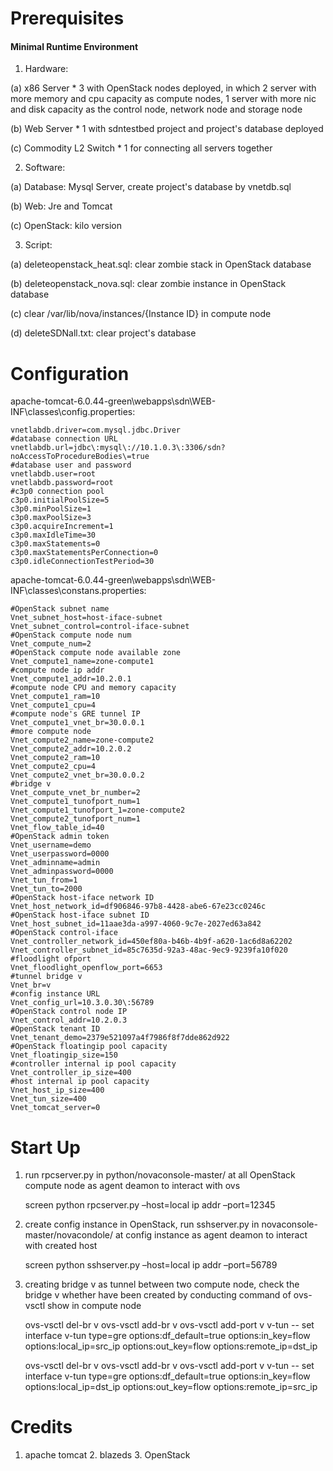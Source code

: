# Prerequisites

#### Minimal Runtime Environment  
1. Hardware:  

(a) x86 Server * 3 with OpenStack nodes deployed, in which 2 server with more memory and cpu capacity as compute nodes, 1 server with more nic and disk capacity as the control node, network node and storage node  

(b) Web Server * 1 with sdntestbed project and project's database deployed  

(c) Commodity L2 Switch * 1 for connecting all servers together  

2. Software:  

(a) Database: Mysql Server, create project's database by vnetdb.sql

(b) Web: Jre and Tomcat  

(c) OpenStack: kilo version  

3. Script:  

(a) deleteopenstack_heat.sql: clear zombie stack in OpenStack database  

(b) deleteopenstack_nova.sql: clear zombie instance in OpenStack database  

(c) clear /var/lib/nova/instances/{Instance ID} in compute node  

(d) deleteSDNall.txt: clear project's database  

# Configuration

apache-tomcat-6.0.44-green\webapps\sdn\WEB-INF\classes\config.properties:

    vnetlabdb.driver=com.mysql.jdbc.Driver
    #database connection URL
    vnetlabdb.url=jdbc\:mysql\://10.1.0.3\:3306/sdn?noAccessToProcedureBodies\=true
    #database user and password
    vnetlabdb.user=root
    vnetlabdb.password=root
    #c3p0 connection pool
    c3p0.initialPoolSize=5
    c3p0.minPoolSize=1
    c3p0.maxPoolSize=3
    c3p0.acquireIncrement=1
    c3p0.maxIdleTime=30
    c3p0.maxStatements=0
    c3p0.maxStatementsPerConnection=0
    c3p0.idleConnectionTestPeriod=30

apache-tomcat-6.0.44-green\webapps\sdn\WEB-INF\classes\constans.properties:

    #OpenStack subnet name
    Vnet_subnet_host=host-iface-subnet
    Vnet_subnet_control=control-iface-subnet
    #OpenStack compute node num
    Vnet_compute_num=2
    #OpenStack compute node available zone
    Vnet_compute1_name=zone-compute1
    #compute node ip addr
    Vnet_compute1_addr=10.2.0.1
    #compute node CPU and memory capacity
    Vnet_compute1_ram=10
    Vnet_compute1_cpu=4
    #compute node's GRE tunnel IP
    Vnet_compute1_vnet_br=30.0.0.1
    #more compute node
    Vnet_compute2_name=zone-compute2
    Vnet_compute2_addr=10.2.0.2
    Vnet_compute2_ram=10
    Vnet_compute2_cpu=4
    Vnet_compute2_vnet_br=30.0.0.2
    #bridge v
    Vnet_compute_vnet_br_number=2
    Vnet_compute1_tunofport_num=1
    Vnet_compute1_tunofport_1=zone-compute2
    Vnet_compute2_tunofport_num=1
    Vnet_flow_table_id=40
    #OpenStack admin token
    Vnet_username=demo
    Vnet_userpassword=0000
    Vnet_adminname=admin
    Vnet_adminpassword=0000
    Vnet_tun_from=1
    Vnet_tun_to=2000
    #OpenStack host-iface network ID
    Vnet_host_network_id=df906846-97b8-4428-abe6-67e23cc0246c
    #OpenStack host-iface subnet ID
    Vnet_host_subnet_id=11aae3da-a997-4060-9c7e-2027ed63a842
    #OpenStack control-iface
    Vnet_controller_network_id=450ef80a-b46b-4b9f-a620-1ac6d8a62202
    Vnet_controller_subnet_id=85c7635d-92a3-48ac-9ec9-9239fa10f020
    #floodlight ofport
    Vnet_floodlight_openflow_port=6653
    #tunnel bridge v
    Vnet_br=v
    #config instance URL
    Vnet_config_url=10.3.0.30\:56789
    #OpenStack control node IP
    Vnet_control_addr=10.2.0.3
    #OpenStack tenant ID
    Vnet_tenant_demo=2379e521097a4f7986f8f7dde862d922
    #OpenStack floatingip pool capacity
    Vnet_floatingip_size=150
    #controller internal ip pool capacity 
    Vnet_controller_ip_size=400
    #host internal ip pool capacity
    Vnet_host_ip_size=400
    Vnet_tun_size=400
    Vnet_tomcat_server=0



# Start Up

1. run rpcserver.py in python/novaconsole-master/ at all OpenStack compute node as agent deamon to interact with ovs

    screen python rpcserver.py –host=local ip addr –port=12345

2. create config instance in OpenStack, run sshserver.py in novaconsole-master/novacondole/ at config instance as agent deamon to interact with created host

    screen python sshserver.py –host=local ip addr –port=56789

3. creating bridge v as tunnel between two compute node, check the bridge v whether have been created by conducting command of ovs-vsctl show in compute node

    ovs-vsctl del-br v
    ovs-vsctl add-br v
    ovs-vsctl add-port v v-tun -- set interface v-tun type=gre options:df_default=true options:in_key=flow options:local_ip=src_ip options:out_key=flow options:remote_ip=dst_ip

    ovs-vsctl del-br v
    ovs-vsctl add-br v
    ovs-vsctl add-port v v-tun -- set interface v-tun type=gre options:df_default=true options:in_key=flow options:local_ip=dst_ip options:out_key=flow options:remote_ip=src_ip


# Credits

1. apache tomcat 2. blazeds 3. OpenStack
